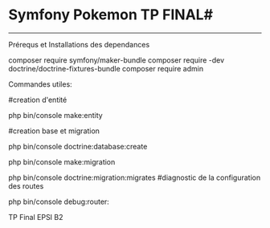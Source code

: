 # Symfony Pokemon TP FINAL#
 -------------

Prérequs et Installations des dependances

composer require symfony/maker-bundle
composer require -dev doctrine/doctrine-fixtures-bundle
composer require admin 

 
Commandes utiles:



#creation d'entité

php bin/console make:entity

#creation base et migration

php bin/console doctrine:database:create

php bin/console make:migration 

php bin/console doctrine:migration:migrates
#diagnostic de la configuration des routes

php bin/console debug:router:



TP Final EPSI B2
